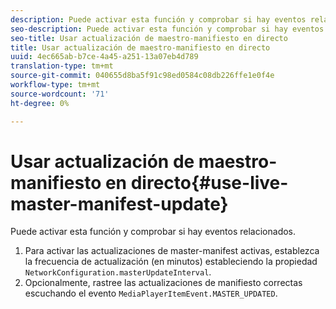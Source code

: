 ```yaml
---
description: Puede activar esta función y comprobar si hay eventos relacionados.
seo-description: Puede activar esta función y comprobar si hay eventos relacionados.
seo-title: Usar actualización de maestro-manifiesto en directo
title: Usar actualización de maestro-manifiesto en directo
uuid: 4ec665ab-b7ce-4a45-a251-13a07eb4d789
translation-type: tm+mt
source-git-commit: 040655d8ba5f91c98ed0584c08db226ffe1e0f4e
workflow-type: tm+mt
source-wordcount: '71'
ht-degree: 0%

---
```



# Usar actualización de maestro-manifiesto en directo{#use-live-master-manifest-update}

Puede activar esta función y comprobar si hay eventos relacionados.

1. Para activar las actualizaciones de master-manifest activas, establezca la frecuencia de actualización (en minutos) estableciendo la propiedad `NetworkConfiguration.masterUpdateInterval`.
1. Opcionalmente, rastree las actualizaciones de manifiesto correctas escuchando el evento `MediaPlayerItemEvent.MASTER_UPDATED`.
